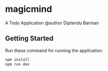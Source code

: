 # magicmind
A Todo Application
@author Diptendu Barman

## Getting Started

Run these command for running the application:

```bash
npm install
npm run dev
```
